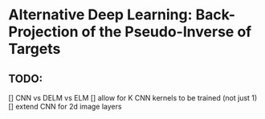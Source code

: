 # Alternative Deep Learning: Back-Projection of the Pseudo-Inverse of Targets

## TODO:
[] CNN vs DELM vs ELM
[] allow for K CNN kernels to be trained (not just 1)
[] extend CNN for 2d image layers